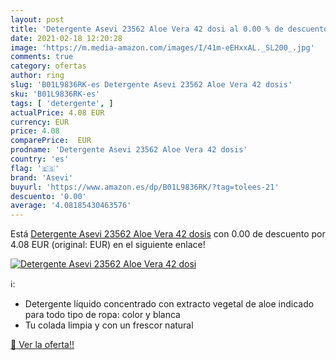 ```yaml
---
layout: post
title: 'Detergente Asevi 23562 Aloe Vera 42 dosi al 0.00 % de descuento'
date: 2021-02-18 12:20:28
image: 'https://m.media-amazon.com/images/I/41m-eEHxxAL._SL200_.jpg'
comments: true
category: ofertas
author: ring
slug: 'B01L9836RK-es Detergente Asevi 23562 Aloe Vera 42 dosis'
sku: 'B01L9836RK-es'
tags: [ 'detergente', ]
actualPrice: 4.08 EUR
currency: EUR
price: 4.08
comparePrice:  EUR
prodname: 'Detergente Asevi 23562 Aloe Vera 42 dosis'
country: 'es'
flag: '🇪🇸'
brand: 'Asevi'
buyurl: 'https://www.amazon.es/dp/B01L9836RK/?tag=tolees-21'
descuento: '0.00'
average: '4.08185430463576'
---
```


Está [Detergente Asevi 23562 Aloe Vera 42 dosis](https://www.amazon.es/dp/B01L9836RK/?tag=tolees-21) con 0.00 de descuento por 4.08 EUR (original:  EUR) en el siguiente enlace!

[![Detergente Asevi 23562 Aloe Vera 42 dosi](https://m.media-amazon.com/images/I/41m-eEHxxAL._SL200_.jpg)](https://www.amazon.es/dp/B01L9836RK/?tag=tolees-21)

ℹ️:

- Detergente líquido concentrado con extracto vegetal de aloe indicado para todo tipo de ropa: color y blanca
- Tu colada limpia y con un frescor natural

[🛒 Ver la oferta!!](https://www.amazon.es/dp/B01L9836RK/?tag=tolees-21)
